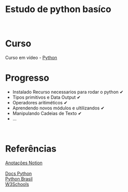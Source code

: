 # Estudo de python basíco
<br>

# Curso
Curso em vídeo - <a href="https://www.youtube.com/watch?v=S9uPNppGsGo&list=PLvE-ZAFRgX8hnECDn1v9HNTI71veL3oW0">Python</a>
<br>

# Progresso
- Instalado Recurso necessarios para rodar o python ✔
- Tipos primitivos e Data Output ✔
- Operadores aritiméticos ✔
- Aprendendo novos módulos e ultilizandos ✔
- Manipulando Cadeias de Texto ✔
- ...
<br>

# Referências
<a href="https://www.notion.so/Curso-Python-2f025f390a1d4460b26e441406568352">Anotações Notion</a>
<br>
<br>
<a href="https://docs.python.org/pt-br/3/reference/index.html">Docs Python</a>
<br>
<a href="https://wiki.python.org.br/PythonDoc">Python Brasil</a>
<br>
<a href="https://www.w3schools.com/python/default.asp">W3Schools</a>
<br>
